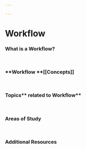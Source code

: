 ```yaml
---

---
```


# Workflow

### What is a **Workflow?**

 

### **Workflow **[[Concepts]]

 

### Topics** related to Workflow**

 

### **Areas of Study**

 

### **Additional Resources**

